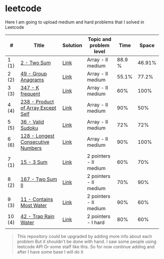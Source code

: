 # leetcode
Here I am going to upload medium and hard problems that I solved in Leetcode

| # | Title | Solution | Topic and problem level | Time | Space |
|---| ----- | -------- | ----------------------- | ---- | ----- |
| 1 (1) | [2 - Two Sum](https://leetcode.com/problems/add-two-numbers/) | [Link](https://github.com/Akadil/leetcode/blob/main/arrayHashing/2_addTwoNumbers.py) | Array - II medium | 88.9 % | 46.91% |
| 2 (2) | [49 - Group Anagrams](https://leetcode.com/problems/group-anagrams/) | [Link](https://github.com/Akadil/leetcode/blob/main/arrayHashing/49_groupAnagrams.py) | Array - II medium | 55.1% | 77.2% | 
| 3 (3) | [347 - K frequent](https://leetcode.com/problems/top-k-frequent-elements/) | [Link](https://github.com/Akadil/leetcode/blob/main/arrayHashing/347_topKFrequentElements.py) | Array - II medium | 60% | 100% |
| 4 (4) | [238 - Product of Array Except Self](https://leetcode.com/problems/product-of-array-except-self/) | [Link](https://github.com/Akadil/leetcode/blob/main/arrayHashing/238_productArrayExceptSelf.py) | Array - II medium | 90% | 50% |
| 5 (5) | [36 - Valid Sudoku](https://leetcode.com/problems/valid-sudoku/) | [Link](https://github.com/Akadil/leetcode/blob/main/arrayHashing/36_validSudoku.py) | Array - II medium | 72% | 72% |
| 6 (6) | [128 - Longest Consecutive Numbers](https://leetcode.com/problems/longest-consecutive-sequence/) | [Link](https://github.com/Akadil/leetcode/blob/main/arrayHashing/128_longestConsecutiveSequence.py) | Array - II medium | 90% | 100% |
| 7 (1) | [15 - 3 Sum](https://leetcode.com/problems/3sum/description/) | [Link](https://github.com/Akadil/leetcode/blob/main/arrayHashing/015_3sum.py) |  2 pointers - II medium | 60% | 70% |
| 8 (2) | [167 - Two Sum II](https://leetcode.com/problems/two-sum-ii-input-array-is-sorted/description/) | [Link](https://github.com/Akadil/leetcode/blob/main/arrayHashing/167_twoSumII.py) | 2 pointers - II medium | 70% | 90% |
| 9 (3) | [11 - Contains Most Water](https://leetcode.com/problems/container-with-most-water/) | [Link](https://github.com/Akadil/leetcode/blob/main/2pointers/011_containerWithMostWater.py) | 2 pointers - II medium | 90% | 60% |
| 10 (4) | [42 - Trap Rain Water](https://leetcode.com/problems/trapping-rain-water/description/) | [Link](https://github.com/Akadil/leetcode/blob/main/2pointers/042_trappingRainWater.py) | 2 pointers - I hard | 80% | 60% |
| |  |  |  |  |  |


> This repository could be upgraded by adding more info about each problem 
> But it shouldn't be done with hand. I saw some people using leetcode API 
> Or some staff like this. So for now continue adding and after I have some 
> base I will do it
